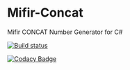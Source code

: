# Mifir-Concat
Mifir CONCAT Number Generator for C#


[![Build status](https://ci.appveyor.com/api/projects/status/orwb50oat3qgsg0f?svg=true)](https://ci.appveyor.com/project/MCKanpolat/mifir-concat)

[![Codacy Badge](https://api.codacy.com/project/badge/Grade/08fcf750142c425eafa3514626f1d157)](https://www.codacy.com/app/mehmetcan/Mifir-Concat?utm_source=github.com&amp;utm_medium=referral&amp;utm_content=MCKanpolat/Mifir-Concat&amp;utm_campaign=Badge_Grade)
